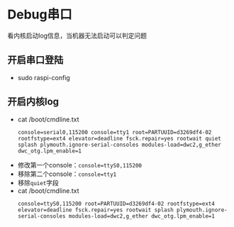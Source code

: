 # Debug串口

看内核启动log信息，当机器无法启动可以判定问题

## 开启串口登陆

* sudo raspi-config

## 开启内核log

* cat /boot/cmdline.txt
  ```
  console=serial0,115200 console=tty1 root=PARTUUID=d3269df4-02 rootfstype=ext4 elevator=deadline fsck.repair=yes rootwait quiet splash plymouth.ignore-serial-consoles modules-load=dwc2,g_ether dwc_otg.lpm_enable=1
  ```
* 修改第一个console：`console=ttyS0,115200`
* 移除第二个console：`console=tty1`
* 移除`quiet`字段
* cat /boot/cmdline.txt
  ```
  console=ttyS0,115200 root=PARTUUID=d3269df4-02 rootfstype=ext4 elevator=deadline fsck.repair=yes rootwait splash plymouth.ignore-serial-consoles modules-load=dwc2,g_ether dwc_otg.lpm_enable=1
  ```

